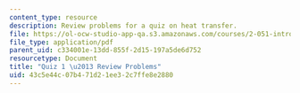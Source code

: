 ```yaml
---
content_type: resource
description: Review problems for a quiz on heat transfer.
file: https://ol-ocw-studio-app-qa.s3.amazonaws.com/courses/2-051-introduction-to-heat-transfer-fall-2015/43c5e44c07b471d21ee32c7ffe8e2880_MIT2_051F15_Quiz1_RvwProb.pdf
file_type: application/pdf
parent_uid: c334001e-13dd-855f-2d15-197a5de6d752
resourcetype: Document
title: "Quiz 1 \u2013 Review Problems"
uid: 43c5e44c-07b4-71d2-1ee3-2c7ffe8e2880
---
```

